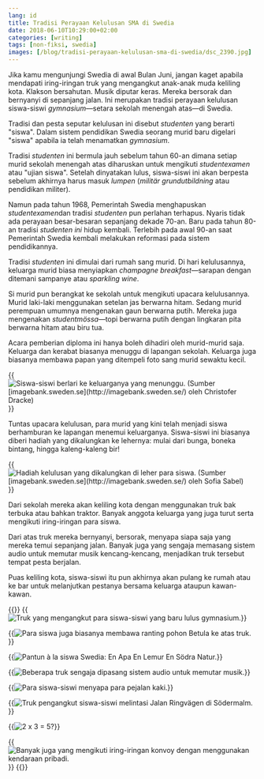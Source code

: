 ```yaml
---
lang: id
title: Tradisi Perayaan Kelulusan SMA di Swedia
date: 2018-06-10T10:29:00+02:00
categories: [writing]
tags: [non-fiksi, swedia]
images: [/blog/tradisi-perayaan-kelulusan-sma-di-swedia/dsc_2390.jpg]
---
```

Jika kamu mengunjungi Swedia di awal Bulan Juni, jangan kaget apabila mendapati iring-iringan truk yang mengangkut anak-anak muda keliling kota. Klakson bersahutan. Musik diputar keras. Mereka bersorak dan bernyanyi di sepanjang jalan. Ini merupakan tradisi perayaan kelulusan siswa-siswi *gymnasium*—setara sekolah menengah atas—di Swedia.

Tradisi dan pesta seputar kelulusan ini disebut *studenten* yang berarti "siswa". Dalam sistem pendidikan Swedia seorang murid baru digelari "siswa" apabila ia telah menamatkan *gymnasium*.

Tradisi *studenten* ini bermula jauh sebelum tahun 60-an dimana setiap murid sekolah menengah atas diharuskan untuk mengikuti *studentexamen* atau "ujian siswa". Setelah dinyatakan lulus, siswa-siswi ini akan berpesta sebelum akhirnya harus masuk *lumpen* (*militär grundutbildning* atau pendidikan militer).

Namun pada tahun 1968, Pemerintah Swedia menghapuskan *studentexamen*dan tradisi *studenten* pun perlahan terhapus. Nyaris tidak ada perayaan besar-besaran sepanjang dekade 70-an. Baru pada tahun 80-an tradisi *studenten ini* hidup kembali. Terlebih pada awal 90-an saat Pemerintah Swedia kembali melakukan reformasi pada sistem pendidikannya.

Tradisi *studenten* ini dimulai dari rumah sang murid. Di hari kelulusannya, keluarga murid biasa menyiapkan *champagne breakfast*—sarapan dengan ditemani sampanye atau *sparkling wine*.

Si murid pun berangkat ke sekolah untuk mengikuti upacara kelulusannya. Murid laki-laki menggunakan setelan jas berwarna hitam. Sedang murid perempuan umumnya mengenakan gaun berwarna putih. Mereka juga mengenakan *studentmössa*—topi berwarna putih dengan lingkaran pita berwarna hitam atau biru tua.

Acara pemberian diploma ini hanya boleh dihadiri oleh murid-murid saja. Keluarga dan kerabat biasanya menuggu di lapangan sekolah. Keluarga juga biasanya membawa papan yang ditempeli foto sang murid sewaktu kecil.

{{<img alt="Siswa-siswi berlari ke keluarganya yang menunggu. (Sumber [imagebank.sweden.se](http://imagebank.sweden.se/) oleh Christofer Dracke)" src="christofer_dracke-graduation-31081.jpg">}}

Tuntas upacara kelulusan, para murid yang kini telah menjadi siswa berhamburan ke lapangan menemui keluarganya. Siswa-siswi ini biasanya diberi hadiah yang dikalungkan ke lehernya: mulai dari bunga, boneka bintang, hingga kaleng-kaleng bir!

{{<img alt="Hadiah kelulusan yang dikalungkan di leher para siswa. (Sumber [imagebank.sweden.se](http://imagebank.sweden.se/) oleh Sofia Sabel)" src="sofia_sabel-graduation-2636.jpg">}}

Dari sekolah mereka akan keliling kota dengan menggunakan truk bak terbuka atau bahkan traktor. Banyak anggota keluarga yang juga turut serta mengikuti iring-iringan para siswa.

Dari atas truk mereka bernyanyi, bersorak, menyapa siapa saja yang mereka temui sepanjang jalan. Banyak juga yang sengaja memasang sistem audio untuk memutar musik kencang-kencang, menjadikan truk tersebut tempat pesta berjalan.

Puas keliling kota, siswa-siswi itu pun akhirnya akan pulang ke rumah atau ke bar untuk melanjutkan pestanya bersama keluarga ataupun kawan-kawan.

{{<gallery>}}
{{<img alt="Truk yang mengangkut para siswa-siswi yang baru lulus gymnasium." src="dsc_2390.jpg">}}

{{<img alt="Para siswa juga biasanya membawa ranting pohon Betula ke atas truk." src="dsc_2396.jpg">}}

{{<img alt="Pantun à la siswa Swedia: En Apa En Lemur En Södra Natur." src="dsc_2398.jpg">}}

{{<img alt="Beberapa truk sengaja dipasang sistem audio untuk memutar musik." src="dsc_2402.jpg">}}

{{<img alt="Para siswa-siswi menyapa para pejalan kaki." src="dsc_2404.jpg">}}

{{<img alt="Truk pengangkut siswa-siswi melintasi Jalan Ringvägen di Södermalm." src="dsc_2412.jpg">}}

{{<img alt="2 x 3 = 5?" src="dsc_2415.jpg">}}

{{<img alt="Banyak juga yang mengikuti iring-iringan konvoy dengan menggunakan kendaraan pribadi." src="dsc_2418.jpg">}}
{{</gallery>}}
